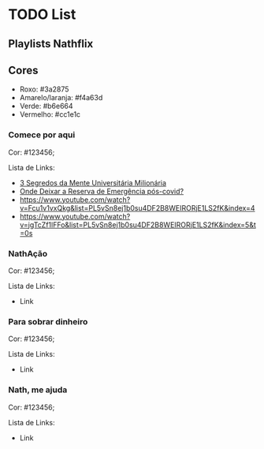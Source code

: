 # TODO List

## Playlists Nathflix

## Cores

- Roxo: #3a2875
- Amarelo/laranja: #f4a63d
- Verde: #b6e664
- Vermelho: #cc1e1c

### Comece por aqui

Cor: #123456;

Lista de Links:

- [3 Segredos da Mente Universitária Milionária](https://www.youtube.com/watch?v=MziFPb2SbUc&list=PL5vSn8ej1b0su4DF2B8WEIRORjE1LS2fK&index=2)
- [Onde Deixar a Reserva de Emergência pós-covid?](https://www.youtube.com/watch?v=dokj_p3lU_0&list=PL5vSn8ej1b0su4DF2B8WEIRORjE1LS2fK&index=3&t=0s)
- https://www.youtube.com/watch?v=Fcu1v1vxQkg&list=PL5vSn8ej1b0su4DF2B8WEIRORjE1LS2fK&index=4
- https://www.youtube.com/watch?v=jgTcZf1lFFo&list=PL5vSn8ej1b0su4DF2B8WEIRORjE1LS2fK&index=5&t=0s


### NathAção

Cor: #123456;

Lista de Links:

- Link

### Para sobrar dinheiro

Cor: #123456;

Lista de Links:

- Link

### Nath, me ajuda

Cor: #123456;

Lista de Links:

- Link


